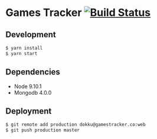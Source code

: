 # Games Tracker [![Build Status](https://semaphoreci.com/api/v1/projects/4040781d-ddc7-46de-aa23-c39a472396e1/2049517/shields_badge.svg)](https://semaphoreci.com/games-tracker/games-tracker)

## Development

```sh
$ yarn install
$ yarn start
```

## Dependencies

- Node 9.10.1
- Mongodb 4.0.0

## Deployment

```sh
$ git remote add production dokku@gamestracker.co:web
$ git push production master
```
